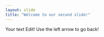 ```yaml
---
layout: slide
title: "Welcome to our second slide!"
---
```

Your text Edit!
Use the left arrow to go back!
